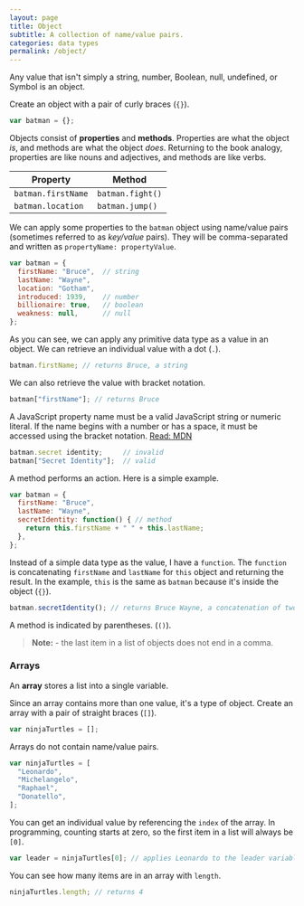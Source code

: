 ```yaml
---
layout: page
title: Object
subtitle: A collection of name/value pairs.
categories: data types
permalink: /object/
---
```


Any value that isn't simply a string, number, Boolean, null, undefined, or
Symbol is an object.

Create an object with a pair of curly braces (`{}`).

``` js
var batman = {};
```

Objects consist of **properties** and **methods**. Properties are what the
object *is*, and methods are what the object *does*. Returning to the book
analogy, properties are like nouns and adjectives, and methods are like verbs.

**Property**       | **Method**
------------       | ----------
`batman.firstName` | `batman.fight()`
`batman.location`  | `batman.jump()`

We can apply some properties to the `batman` object using name/value pairs
(sometimes referred to as *key/value* pairs). They will be comma-separated and
written as `propertyName: propertyValue`.

``` js
var batman = {
  firstName: "Bruce",  // string
  lastName: "Wayne",
  location: "Gotham",
  introduced: 1939,    // number
  billionaire: true,   // boolean
  weakness: null,      // null
};
```

As you can see, we can apply any primitive data type as a value in an object. We
can retrieve an individual value with a dot (`.`).

``` js
batman.firstName; // returns Bruce, a string
```

We can also retrieve the value with bracket notation.

``` js
batman["firstName"]; // returns Bruce
```

A JavaScript property name must be a valid JavaScript string or numeric literal.
If the name begins with a number or has a space, it must be accessed using the
bracket notation. [Read: MDN][1]

``` js
batman.secret identity;     // invalid
batman["Secret Identity"];  // valid
```

A method performs an action. Here is a simple example.

``` js
var batman = {
  firstName: "Bruce",
  lastName: "Wayne",
  secretIdentity: function() { // method
    return this.firstName + " " + this.lastName;
  },
};
```

Instead of a simple data type as the value, I have a `function`. The `function`
is concatenating `firstName` and `lastName` for `this` object and returning the
result. In the example, `this` is the same as `batman` because it's inside the
object (`{}`).

``` js
batman.secretIdentity(); // returns Bruce Wayne, a concatenation of two properties
```

A method is indicated by parentheses. (`()`).

> **Note:** - the last item in a list of objects does not end in a comma.

### Arrays

An **array** stores a list into a single variable.

Since an array contains more than one value, it's a type of object. Create an
array with a pair of straight braces (`[]`).

``` js
var ninjaTurtles = [];
```

Arrays do not contain name/value pairs.

``` js
var ninjaTurtles = [
  "Leonardo",
  "Michelangelo",
  "Raphael",
  "Donatello",
];
```

You can get an individual value by referencing the `index` of the array. In
programming, counting starts at zero, so the first item in a list will always
be `[0]`.

``` js
var leader = ninjaTurtles[0]; // applies Leonardo to the leader variable
```

You can see how many items are in an array with `length`.

``` js
ninjaTurtles.length; // returns 4
```

[1]: https://developer.mozilla.org/en-US/docs/Web/JavaScript/Guide/Working_with_Objects#Objects_and_properties
